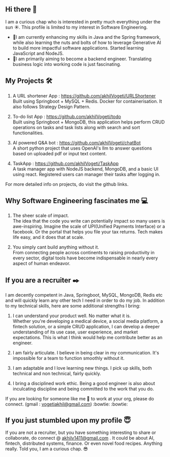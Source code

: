 ## Hi there 👋

I am a curious chap who is interested in pretty much everything under the sun :sunny:. This profile is limited to my interest in Software Engineering.

- :seedling:I am currently enhancing my skills in Java and the Spring framework, while also learning the nuts and bolts of how to leverage Generative AI to build more 
     impactful software applications. Started learning JavaScript and NodeJS. 
- :telescope:I am primarily aiming to become a backend engineer. Translating business logic into working code is just fascinating. 

## My Projects :hammer_and_wrench: 

1. A URL shortener App : https://github.com/akhilVogeti/URLShortener <br>
   Built using Springboot + MySQL + Redis. Docker for containerisation. It also follows Strategy Design Pattern.

2. To-do list App : https://github.com/akhilVogeti/todo <br>
   Built using Springboot + MongoDB, this application helps perform CRUD operations on tasks and task lists along with search and sort functionalities.

3. AI powered Q&A bot : https://github.com/akhilVogeti/chatBot <br>
   A short python project that uses OpenAI's llm to answer questions based on uploaded pdf or input text content.

4. TaskApp : https://github.com/akhilVogeti/TaskApp <br>
   A task manager app with NodeJS backend, MongoDB, and a basic UI using react. Registered users can manager their tasks after logging in.

   
For more detailed info on projects, do visit the github links.

## Why Software Engineering fascinates me :computer: 

1. The sheer scale of impact. <br>
   The idea that the code you write can potentially impact so many users is awe-inspiring. Imagine the scale of UPI(Unified Payments Interface) or a facebook. Or the 
   portal that helps you file your tax returns. Tech makes life easy, and it does that at scale.
   
3. You simply cant build anything without it. <br>
   From connecting people across continents to raising productivity in every sector, digital tools have become indispensable 
   in nearly every aspect of human endeavor.


## If you are a recruiter :black_nib:

I am decently competent in Java, Springboot, MySQL, MongoDB, Redis etc and will quickly learn any other tech I need in order to do my job. In addition to my technical skills, here are some additional strengths I bring: 

1. I can understand your product well. No matter what it is. <br>
   Whether you're developing a medical device, a social media platform, a fintech solution, or a simple CRUD application, I can develop a deeper understanding of its use 
   case, user experience, and market expectations. This is what I think would help me contribute better as an engineer. 
   
3. I am fairly articulate. I believe in being clear in my communication. It's impossible for a team to function smoothly without it. 

4. I am adaptable and I love learning new things. I pick up skills, both technical and non technical, fairly quickly.

5. I bring a disciplined work ethic. Being a good engineer is also about inculcating discipline and being committed to the work that you do.

If you are looking for someone like me :raising_hand: to work at your org, please do connect. (gmail : vogetiakhil@gmail.com) :bowtie: :bowtie:



## If you just stumbled upon my profile :innocent:

If you are not a recruiter, but you have something interesting to share or collaborate, do connect @ akhilv1411@gmail.com . It could be about AI, fintech, distributed systems, finance. Or even novel food recipes. Anything really. Told you, I am a curious chap. :sunglasses:
   


